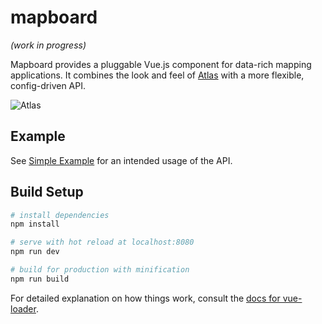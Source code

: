 # mapboard

_(work in progress)_

Mapboard provides a pluggable Vue.js component for data-rich mapping applications. It combines the look and feel of [Atlas]() with a more flexible, config-driven API.

![Atlas](http://i.imgur.com/GcZpsgX.png)

## Example

See [Simple Example](examples/simple.index.html) for an intended usage of the API.

## Build Setup

``` bash
# install dependencies
npm install

# serve with hot reload at localhost:8080
npm run dev

# build for production with minification
npm run build
```

For detailed explanation on how things work, consult the [docs for vue-loader](http://vuejs.github.io/vue-loader).
